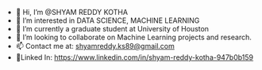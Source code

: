 - 👋 Hi, I’m @SHYAM REDDY KOTHA
- 👀 I’m interested in DATA SCIENCE, MACHINE LEARNING
- 🌱 I’m currently a graduate student at University of Houston
- 💞️ I’m looking to collaborate on Machine Learning projects and research.
- 📫 Contact me at: shyamreddy.ks89@gmail.com
- 🤝Linked In: https://www.linkedin.com/in/shyam-reddy-kotha-947b0b159

<!---
SHYAM1399/SHYAM1399 is a ✨ special ✨ repository because its `README.md` (this file) appears on your GitHub profile.
You can click the Preview link to take a look at your changes.
--->
